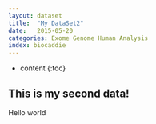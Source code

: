 ```yaml
---
layout: dataset
title:  "My DataSet2"
date:   2015-05-20
categories: Exome Genome Human Analysis
index: biocaddie
---
```


* content
{:toc}

## This is my second data!

Hello world


